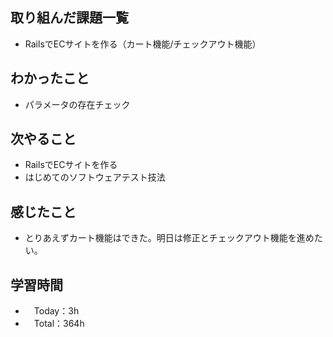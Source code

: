 ## 取り組んだ課題一覧
- RailsでECサイトを作る（カート機能/チェックアウト機能）

## わかったこと 
- パラメータの存在チェック

## 次やること
- RailsでECサイトを作る
- はじめてのソフトウェアテスト技法

## 感じたこと
- とりあえずカート機能はできた。明日は修正とチェックアウト機能を進めたい。 

## 学習時間
- 　Today：3h
- 　Total：364h